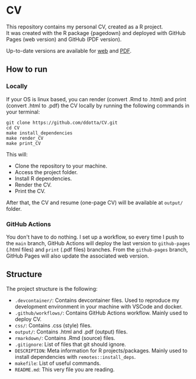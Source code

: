 # CV
This repository contains my personal CV, created as a R project.  
It was created with the R package {pagedown} and deployed with GitHub Pages (web version) and GitHub (PDF version).

Up-to-date versions are available for [web](https://ddotta.github.io/CV/CV) and [PDF](https://github.com/ddotta/CV/raw/print/CV.pdf).

## How to run
### Locally
If your OS is linux based, you can render (convert .Rmd to .html) and print (convert .html to .pdf) the CV locally by running the following commands in your terminal:

```
git clone https://github.com/ddotta/CV.git
cd CV
make install_dependencies
make render_CV
make print_CV
```

This will:
- Clone the repository to your machine.
- Access the project folder.
- Install R dependencies.
- Render the CV.
- Print the CV.

After that, the CV and resume (one-page CV) will be available at `output/` folder.

### GitHub Actions
You don't have to do nothing. I set up a workflow, so every time I push to the `main` branch, GitHub Actions will deploy the last version to `github-pages` (.html files) and `print` (.pdf files) branches. From the `github-pages` branch, GitHub Pages will also update the associated web version.

## Structure
The project structure is the following:
- `.devcontainer/`: Contains devcontainer files. Used to reproduce my development environment in your machine with VSCode and docker.
- `.github/workflows/`: Contains GitHub Actions workflow. Mainly used to deploy CV.
- `css/`: Contains .css (style) files.
- `output/`: Contains .html and .pdf (output) files.
- `rmarkdown/`: Contains .Rmd (source) files.
- `.gitignore`: List of files that git should ignore.
- `DESCRIPTION`: Meta information for R projects/packages. Mainly used to install dependencies with `remotes::install_deps`.
- `makefile`: List of useful commands.
- `README.md`: This very file you are reading.
